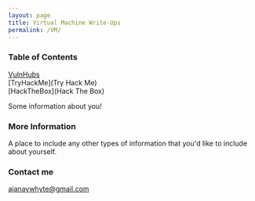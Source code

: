 ```yaml
---
layout: page
title: Virtual Machine Write-Ups
permalink: /VM/
---
```


### Table of Contents

[VulnHubs](VulnHubs)<br>
[TryHackMe](Try Hack Me)<br>
[HackTheBox](Hack The Box)

Some information about you!

### More Information

A place to include any other types of information that you'd like to include about yourself.

### Contact me

[ajanaywhyte@gmail.com](mailto:ajanaywhyte@gmail.com)
